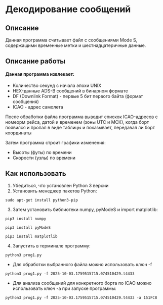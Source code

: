 # Декодирование сообщений
## Описание
Данная программа считывает файл с сообщениями Mode S, содержащими временные метки и шестнадцатеричные данные.

## Описание работы
#### Данная программа извлекает:
- Количество секунд с начала эпохи UNIX
- HEX-данные ADS-B сообщений в бинарном формате
- DF (Downlink Format) - первые 5 бит первого байта (формат сообщения)
- ICAO - адрес самолета

После обработки файла программа выводит спискок ICAO-адресов с номеорм рейса, датой и временем (зоны UTC и МСК), когда борт появился и пропал в виде таблицы и показывает, передавал ли борт координаты

Затем программа строит графики изменения:
- Высоты (футы) по времени
- Скорости (узлы) по времени

## Как использовать
1. Убедиться, что установлен Python 3 версии
2. Установить менеджер пакетов Python:
```
sudo apt-get install python3-pip
```
3. Затем установить библиотеки numpy, pyModeS и import matplotlib:
```
pip3 install numpy
```
```
pip3 install pyModeS
```
```
pip3 install matplotlib
```
4. Запустить в терминале программу:
```
python3 prog1.py
```
* Для обработки выбранного файла можно использовать ключ -f
```
python3 prog1.py -f 2025-10-03.1759515715.074510429.t4433
```
* Для анализа сообщений для конкретного борта по ICAO можно использовать ключ -a при запуске программы:
```
python3 prog1.py -f 2025-10-03.1759515715.074510429.t4433 -a 151FC8

```